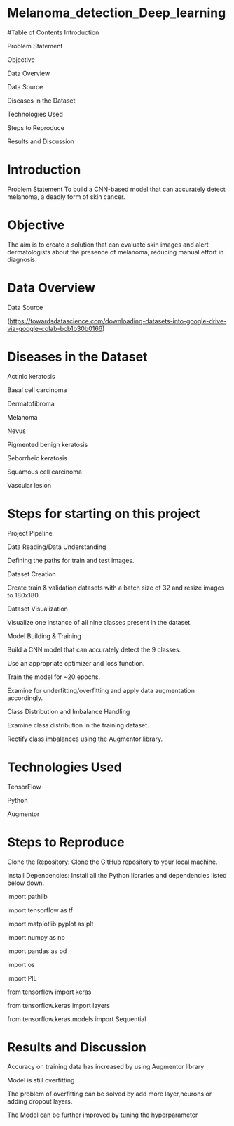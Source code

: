 # Melanoma_detection_Deep_learning
#Table of Contents
Introduction

Problem Statement

Objective

Data Overview

Data Source

Diseases in the Dataset

Technologies Used

Steps to Reproduce

Results and Discussion

# Introduction
Problem Statement
To build a CNN-based model that can accurately detect melanoma, a deadly form of skin cancer.

# Objective
The aim is to create a solution that can evaluate skin images and alert dermatologists about the presence of melanoma, reducing manual effort in diagnosis.

# Data Overview
Data Source

(https://towardsdatascience.com/downloading-datasets-into-google-drive-via-google-colab-bcb1b30b0166)

# Diseases in the Dataset
Actinic keratosis

Basal cell carcinoma

Dermatofibroma

Melanoma

Nevus

Pigmented benign keratosis

Seborrheic keratosis

Squamous cell carcinoma

Vascular lesion

# Steps for starting on this project
Project Pipeline

Data Reading/Data Understanding

Defining the paths for train and test images.
 
Dataset Creation

Create train & validation datasets with a batch size of 32 and resize images to 180x180.

Dataset Visualization

Visualize one instance of all nine classes present in the dataset.

Model Building & Training

Build a CNN model that can accurately detect the 9 classes.

Use an appropriate optimizer and loss function.

Train the model for ~20 epochs.

Examine for underfitting/overfitting and apply data augmentation accordingly.

Class Distribution and Imbalance Handling

Examine class distribution in the training dataset.

Rectify class imbalances using the Augmentor library.

# Technologies Used

TensorFlow

Python

Augmentor


# Steps to Reproduce
Clone the Repository: Clone the GitHub repository to your local machine.

Install Dependencies: Install all the Python libraries and dependencies listed below down.

import pathlib

import tensorflow as tf

import matplotlib.pyplot as plt

import numpy as np

import pandas as pd

import os

import PIL

from tensorflow import keras

from tensorflow.keras import layers

from tensorflow.keras.models import Sequential

# Results and Discussion
Accuracy on training data has increased by using Augmentor library

Model is still overfitting

The problem of overfitting can be solved by add more layer,neurons or adding dropout layers.

The Model can be further improved by tuning the hyperparameter

